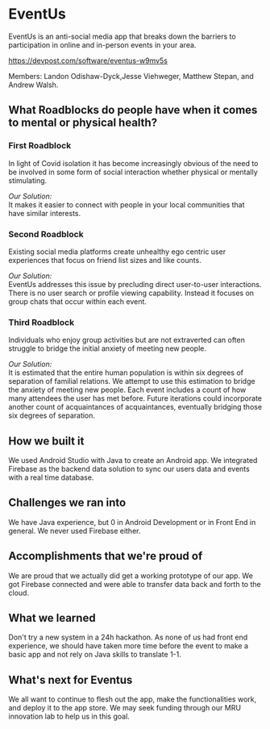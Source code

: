 # EventUs

EventUs is an anti-social media app that breaks down the barriers to participation in online and in-person events in your area.

https://devpost.com/software/eventus-w9mv5s

Members: Landon Odishaw-Dyck,Jesse Viehweger, Matthew Stepan, and Andrew Walsh.

## What Roadblocks do people have when it comes to mental or physical health?

### First Roadblock
In light of Covid isolation it has become increasingly obvious of the need to be involved in some form of social interaction whether physical or mentally stimulating.

_Our Solution:_ <br>
It makes it easier to connect with people in your local communities that have similar interests. 

### Second Roadblock
Existing social media platforms create unhealthy ego centric user experiences that focus on friend list sizes and like counts. 

_Our Solution:_ <br>
EventUs addresses this issue by precluding direct user-to-user interactions. There is no user search or profile viewing capability. Instead it focuses on group chats that occur within each event.

### Third Roadblock
Individuals who enjoy group activities but are not extraverted can often struggle to bridge the initial anxiety of meeting new people.

_Our Solution:_ <br>
It is estimated that the entire human population is within six degrees of separation of familial relations.  We attempt to use this estimation to bridge the anxiety of meeting new people.  Each event includes a count of how many attendees the user has met before.  Future iterations could incorporate another count of acquaintances of acquaintances, eventually bridging those six degrees of separation.


## How we built it
We used Android Studio with Java to create an Android app. We integrated Firebase as the backend data solution to sync our users data and events with a real time database.

## Challenges we ran into
We have Java experience, but 0 in Android Development or in Front End in general. We never used Firebase either.

## Accomplishments that we're proud of
We are proud that we actually did get a working prototype of our app. We got Firebase connected and were able to transfer data back and forth to the cloud.

## What we learned
Don't try a new system in a 24h hackathon. As none of us had front end experience, we should have taken more time before the event to make a basic app and not rely on Java skills to translate 1-1.

## What's next for Eventus
We all want to continue to flesh out the app, make the functionalities work, and deploy it to the app store. We may seek funding through our MRU innovation lab to help us in this goal.
